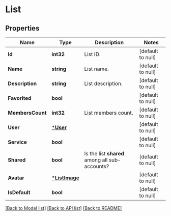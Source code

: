 # List

## Properties
Name | Type | Description | Notes
------------ | ------------- | ------------- | -------------
**Id** | **int32** | List ID. | [default to null]
**Name** | **string** | List name. | [default to null]
**Description** | **string** | List description. | [default to null]
**Favorited** | **bool** |  | [default to null]
**MembersCount** | **int32** | List members count. | [default to null]
**User** | [***User**](User.md) |  | [default to null]
**Service** | **bool** |  | [default to null]
**Shared** | **bool** | Is the list **shared** among all sub-accounts? | [default to null]
**Avatar** | [***ListImage**](ListImage.md) |  | [default to null]
**IsDefault** | **bool** |  | [default to null]

[[Back to Model list]](../README.md#documentation-for-models) [[Back to API list]](../README.md#documentation-for-api-endpoints) [[Back to README]](../README.md)


